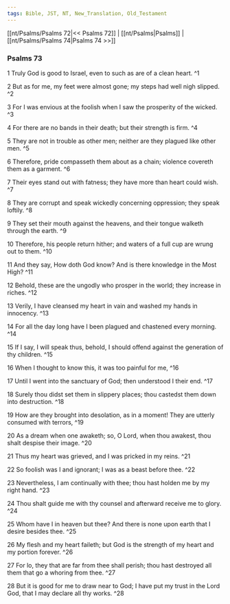 ```yaml
---
tags: Bible, JST, NT, New_Translation, Old_Testament
---
```


[[nt/Psalms/Psalms 72|<< Psalms 72]] | [[nt/Psalms|Psalms]] | [[nt/Psalms/Psalms 74|Psalms 74 >>]]

### Psalms 73

1 Truly God is good to Israel, even to such as are of a clean heart.  ^1

2 But as for me, my feet were almost gone; my steps had well nigh slipped.  ^2

3 For I was envious at the foolish when I saw the prosperity of the wicked.  ^3

4 For there are no bands in their death; but their strength is firm.  ^4

5 They are not in trouble as other men; neither are they plagued like other men.  ^5

6 Therefore, pride compasseth them about as a chain; violence covereth them as a garment.  ^6

7 Their eyes stand out with fatness; they have more than heart could wish.  ^7

8 They are corrupt and speak wickedly concerning oppression; they speak loftily.  ^8

9 They set their mouth against the heavens, and their tongue walketh through the earth.  ^9

10 Therefore, his people return hither; and waters of a full cup are wrung out to them.  ^10

11 And they say, How doth God know? And is there knowledge in the Most High?  ^11

12 Behold, these are the ungodly who prosper in the world; they increase in riches.  ^12

13 Verily, I have cleansed my heart in vain and washed my hands in innocency.  ^13

14 For all the day long have I been plagued and chastened every morning.  ^14

15 If I say, I will speak thus, behold, I should offend against the generation of thy children.  ^15

16 When I thought to know this, it was too painful for me,  ^16

17 Until I went into the sanctuary of God; then understood I their end.  ^17

18 Surely thou didst set them in slippery places; thou castedst them down into destruction.  ^18

19 How are they brought into desolation, as in a moment! They are utterly consumed with terrors,  ^19

20 As a dream when one awaketh; so, O Lord, when thou awakest, thou shalt despise their image.  ^20

21 Thus my heart was grieved, and I was pricked in my reins.  ^21

22 So foolish was I and ignorant; I was as a beast before thee.  ^22

23 Nevertheless, I am continually with thee; thou hast holden me by my right hand.  ^23

24 Thou shalt guide me with thy counsel and afterward receive me to glory.  ^24

25 Whom have I in heaven but thee? And there is none upon earth that I desire besides thee.  ^25

26 My flesh and my heart faileth; but God is the strength of my heart and my portion forever.  ^26

27 For lo, they that are far from thee shall perish; thou hast destroyed all them that go a whoring from thee.  ^27

28 But it is good for me to draw near to God; I have put my trust in the Lord God, that I may declare all thy works.  ^28

 
